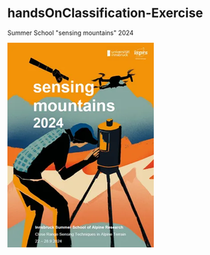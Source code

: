# handsOnClassification-Exercise

Summer School "sensing mountains" 2024

![](images/clipboard-1441316401.png)
